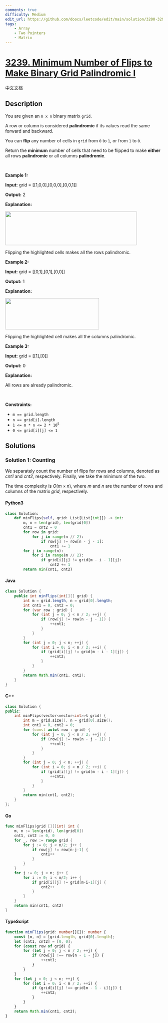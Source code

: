 ```yaml
---
comments: true
difficulty: Medium
edit_url: https://github.com/doocs/leetcode/edit/main/solution/3200-3299/3239.Minimum%20Number%20of%20Flips%20to%20Make%20Binary%20Grid%20Palindromic%20I/README_EN.md
tags:
    - Array
    - Two Pointers
    - Matrix
---
```


<!-- problem:start -->

# [3239. Minimum Number of Flips to Make Binary Grid Palindromic I](https://leetcode.com/problems/minimum-number-of-flips-to-make-binary-grid-palindromic-i)

[中文文档](/solution/3200-3299/3239.Minimum%20Number%20of%20Flips%20to%20Make%20Binary%20Grid%20Palindromic%20I/README.md)

## Description

<!-- description:start -->

<p>You are given an <code>m x n</code> binary matrix <code>grid</code>.</p>

<p>A row or column is considered <strong>palindromic</strong> if its values read the same forward and backward.</p>

<p>You can <strong>flip</strong> any number of cells in <code>grid</code> from <code>0</code> to <code>1</code>, or from <code>1</code> to <code>0</code>.</p>

<p>Return the <strong>minimum</strong> number of cells that need to be flipped to make <strong>either</strong> all rows <strong>palindromic</strong> or all columns <strong>palindromic</strong>.</p>

<p>&nbsp;</p>
<p><strong class="example">Example 1:</strong></p>

<div class="example-block">
<p><strong>Input:</strong> <span class="example-io">grid = [[1,0,0],[0,0,0],[0,0,1]]</span></p>

<p><strong>Output:</strong> <span class="example-io">2</span></p>

<p><strong>Explanation:</strong></p>

<p><img alt="" src="https://fastly.jsdelivr.net/gh/doocs/leetcode@main/solution/3200-3299/3239.Minimum%20Number%20of%20Flips%20to%20Make%20Binary%20Grid%20Palindromic%20I/images/screenshot-from-2024-07-08-00-20-10.png" style="width: 420px; height: 108px;" /></p>

<p>Flipping the highlighted cells makes all the rows palindromic.</p>
</div>

<p><strong class="example">Example 2:</strong></p>

<div class="example-block">
<p><strong>Input:</strong> <span class="example-io">grid = </span>[[0,1],[0,1],[0,0]]</p>

<p><strong>Output:</strong> <span class="example-io">1</span></p>

<p><strong>Explanation:</strong></p>

<p><img alt="" src="https://fastly.jsdelivr.net/gh/doocs/leetcode@main/solution/3200-3299/3239.Minimum%20Number%20of%20Flips%20to%20Make%20Binary%20Grid%20Palindromic%20I/images/screenshot-from-2024-07-08-00-31-23.png" style="width: 300px; height: 100px;" /></p>

<p>Flipping the highlighted cell makes all the columns palindromic.</p>
</div>

<p><strong class="example">Example 3:</strong></p>

<div class="example-block">
<p><strong>Input:</strong> <span class="example-io">grid = [[1],[0]]</span></p>

<p><strong>Output:</strong> <span class="example-io">0</span></p>

<p><strong>Explanation:</strong></p>

<p>All rows are already palindromic.</p>
</div>

<p>&nbsp;</p>
<p><strong>Constraints:</strong></p>

<ul>
	<li><code>m == grid.length</code></li>
	<li><code>n == grid[i].length</code></li>
	<li><code>1 &lt;= m * n &lt;= 2 * 10<sup>5</sup></code></li>
	<li><code>0 &lt;= grid[i][j] &lt;= 1</code></li>
</ul>

<!-- description:end -->

## Solutions

<!-- solution:start -->

### Solution 1: Counting

We separately count the number of flips for rows and columns, denoted as $\textit{cnt1}$ and $\textit{cnt2}$, respectively. Finally, we take the minimum of the two.

The time complexity is $O(m \times n)$, where $m$ and $n$ are the number of rows and columns of the matrix $\textit{grid}$, respectively.

<!-- tabs:start -->

#### Python3

```python
class Solution:
    def minFlips(self, grid: List[List[int]]) -> int:
        m, n = len(grid), len(grid[0])
        cnt1 = cnt2 = 0
        for row in grid:
            for j in range(n // 2):
                if row[j] != row[n - j - 1]:
                    cnt1 += 1
        for j in range(n):
            for i in range(m // 2):
                if grid[i][j] != grid[m - i - 1][j]:
                    cnt2 += 1
        return min(cnt1, cnt2)
```

#### Java

```java
class Solution {
    public int minFlips(int[][] grid) {
        int m = grid.length, n = grid[0].length;
        int cnt1 = 0, cnt2 = 0;
        for (var row : grid) {
            for (int j = 0; j < n / 2; ++j) {
                if (row[j] != row[n - j - 1]) {
                    ++cnt1;
                }
            }
        }
        for (int j = 0; j < n; ++j) {
            for (int i = 0; i < m / 2; ++i) {
                if (grid[i][j] != grid[m - i - 1][j]) {
                    ++cnt2;
                }
            }
        }
        return Math.min(cnt1, cnt2);
    }
}
```

#### C++

```cpp
class Solution {
public:
    int minFlips(vector<vector<int>>& grid) {
        int m = grid.size(), n = grid[0].size();
        int cnt1 = 0, cnt2 = 0;
        for (const auto& row : grid) {
            for (int j = 0; j < n / 2; ++j) {
                if (row[j] != row[n - j - 1]) {
                    ++cnt1;
                }
            }
        }
        for (int j = 0; j < n; ++j) {
            for (int i = 0; i < m / 2; ++i) {
                if (grid[i][j] != grid[m - i - 1][j]) {
                    ++cnt2;
                }
            }
        }
        return min(cnt1, cnt2);
    }
};
```

#### Go

```go
func minFlips(grid [][]int) int {
	m, n := len(grid), len(grid[0])
	cnt1, cnt2 := 0, 0
	for _, row := range grid {
		for j := 0; j < n/2; j++ {
			if row[j] != row[n-j-1] {
				cnt1++
			}
		}
	}
	for j := 0; j < n; j++ {
		for i := 0; i < m/2; i++ {
			if grid[i][j] != grid[m-i-1][j] {
				cnt2++
			}
		}
	}
	return min(cnt1, cnt2)
}
```

#### TypeScript

```ts
function minFlips(grid: number[][]): number {
    const [m, n] = [grid.length, grid[0].length];
    let [cnt1, cnt2] = [0, 0];
    for (const row of grid) {
        for (let j = 0; j < n / 2; ++j) {
            if (row[j] !== row[n - 1 - j]) {
                ++cnt1;
            }
        }
    }
    for (let j = 0; j < n; ++j) {
        for (let i = 0; i < m / 2; ++i) {
            if (grid[i][j] !== grid[m - 1 - i][j]) {
                ++cnt2;
            }
        }
    }
    return Math.min(cnt1, cnt2);
}
```

<!-- tabs:end -->

<!-- solution:end -->

<!-- problem:end -->
